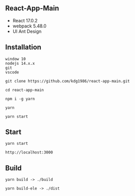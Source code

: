 ## React-App-Main
* React 17.0.2
* webpack 5.48.0
* UI Ant Design

## Installation

```
window 10
nodejs 14.x.x
git
vscode
```

`git clone https://github.com/kdg1986/react-app-main.git`

`cd react-app-main`

`npm i -g yarn`

`yarn`

`yarn start`

## Start

`yarn start`

`http://localhost:3000`

## Build

`yarn build -> ./build`

`yarn build-ele -> ./dist`
